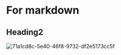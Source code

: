 # For markdown
## Heading2
![71a1cd8c-5e40-46f8-9732-df2e5173cc5f](https://github.com/annmonrajijames/OLD_Child_safety_gadget/assets/84982756/dcf62885-5739-4284-a91c-08796605b427)

